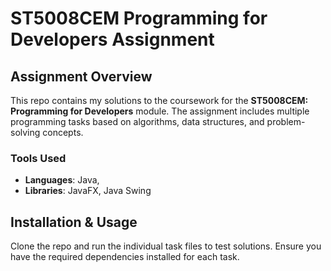 # ST5008CEM Programming for Developers Assignment

## Assignment Overview

This repo contains my solutions to the coursework for the **ST5008CEM: Programming for Developers** module. The assignment includes multiple programming tasks based on algorithms, data structures, and problem-solving concepts.

### Tools Used
- **Languages**: Java, 
- **Libraries**: JavaFX, Java Swing

## Installation & Usage

Clone the repo and run the individual task files to test solutions. Ensure you have the required dependencies installed for each task.
